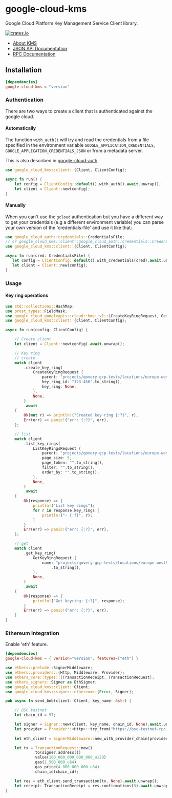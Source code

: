 # google-cloud-kms

Google Cloud Platform Key Management Service Client library.

[![crates.io](https://img.shields.io/crates/v/google-cloud-kms.svg)](https://crates.io/crates/google-cloud-kms)

* [About KMS](https://cloud.google.com/kms/)
* [JSON API Documentation](https://cloud.google.com/kms/docs/reference/rest)
* [RPC Documentation](https://cloud.google.com/kms/docs/reference/rpc)

## Installation

```toml
[dependencies]
google-cloud-kms = "version"
```

 ### Authentication
 There are two ways to create a client that is authenticated against the google cloud.

 #### Automatically

 The function `with_auth()` will try and read the credentials from a file specified in the environment variable `GOOGLE_APPLICATION_CREDENTIALS`, `GOOGLE_APPLICATION_CREDENTIALS_JSON` or
 from a metadata server.

 This is also described in [google-cloud-auth](https://github.com/yoshidan/google-cloud-rust/blob/main/foundation/auth/README.md)

 ```rust
 use google_cloud_kms::client::{Client, ClientConfig};

 async fn run() {
     let config = ClientConfig::default().with_auth().await.unwrap();
     let client = Client::new(config);
 }
 ```

 #### Manually

 When you can't use the `gcloud` authentication but you have a different way to get your credentials (e.g a different environment variable)
 you can parse your own version of the 'credentials-file' and use it like that:

 ```rust
 use google_cloud_auth::credentials::CredentialsFile;
 // or google_cloud_kms::client::google_cloud_auth::credentials::CredentialsFile
 use google_cloud_kms::client::{Client, ClientConfig};

 async fn run(cred: CredentialsFile) {
    let config = ClientConfig::default().with_credentials(cred).await.unwrap();
    let client = Client::new(config);
 }
 ```

 ### Usage

 #### Key ring operations

 ```rust
 use std::collections::HashMap;
 use prost_types::FieldMask;
 use google_cloud_googleapis::cloud::kms::v1::{CreateKeyRingRequest, GetKeyRingRequest, ListKeyRingsRequest};
 use google_cloud_kms::client::{Client, ClientConfig};

 async fn run(config: ClientConfig) {

     // Create client
     let client = Client::new(config).await.unwrap();

     // Key ring
     // create
     match client
         .create_key_ring(
             CreateKeyRingRequest {
                 parent: "projects/qovery-gcp-tests/locations/europe-west9".to_string(),
                 key_ring_id: "123-456".to_string(),
                 key_ring: None,
             },
             None,
         )
         .await
     {
         Ok(mut r) => println!("Created key ring {:?}", r),
         Err(err) => panic!("err: {:?}", err),
     };

     // list
     match client
         .list_key_rings(
             ListKeyRingsRequest {
                 parent: "projects/qovery-gcp-tests/locations/europe-west9".to_string(),
                 page_size: 5,
                 page_token: "".to_string(),
                 filter: "".to_string(),
                 order_by: "".to_string(),
             },
             None,
         )
         .await
     {
         Ok(response) => {
             println!("List key rings");
             for r in response.key_rings {
                 println!("- {:?}", r);
             }
         }
         Err(err) => panic!("err: {:?}", err),
     };

     // get
     match client
         .get_key_ring(
             GetKeyRingRequest {
                 name: "projects/qovery-gcp-tests/locations/europe-west9/keyRings/key-ring-for-documentation"
                     .to_string(),
             },
             None,
         )
         .await
     {
         Ok(response) => {
             println!("Get keyring: {:?}", response);
         }
         Err(err) => panic!("err: {:?}", err),
     }
 }
```

### Ethereum Integration

Enable 'eth' feature.

```toml
[dependencies]
google-cloud-kms = { version="version", features=["eth"] }
```

 ```rust
 use ethers::prelude::SignerMiddleware;
 use ethers::providers::{Http, Middleware, Provider};
 use ethers_core::types::{TransactionReceipt, TransactionRequest};
 use ethers_signers::Signer as EthSigner;
 use google_cloud_kms::client::Client;
 use google_cloud_kms::signer::ethereum::{Error, Signer};

 pub async fn send_bnb(client: Client, key_name: &str) {

     // BSC testnet
     let chain_id = 97;

     let signer = Signer::new(client, key_name, chain_id, None).await.unwrap();
     let provider = Provider::<Http>::try_from("https://bsc-testnet-rpc.publicnode.com").unwrap();
  
     let eth_client = SignerMiddleware::new_with_provider_chain(provider, signer).await.unwrap();

     let tx = TransactionRequest::new()
             .to(signer.address())
             .value(100_000_000_000_000_u128)
             .gas(1_500_000_u64)
             .gas_price(4_000_000_000_u64)
             .chain_id(chain_id); 

     let res = eth_client.send_transaction(tx, None).await.unwrap();
     let receipt: TransactionReceipt = res.confirmations(3).await.unwrap().unwrap();
 }
```